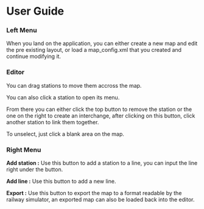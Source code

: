 # User Guide

### Left Menu

When you land on the application, you can either create a new map and edit the pre existing layout,
or load a map_config.xml that you created and continue modifying it.

### Editor

You can drag stations to move them accross the map.

You can also click a station to open its menu. 

From there you can either click the top button to remove the station or the
one on the right to create an interchange, after clicking on this button, click another station to link them together.

To unselect, just click a blank area on the map.

### Right Menu

**Add station :** Use this button to add a station to a line, you can input the line right under the button.

**Add line :** Use this button to add a new line.

**Export :** Use this button to export the map to a format readable by the railway simulator, an exported map can also
be loaded back into the editor.
